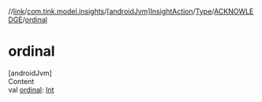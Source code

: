 //[link](../../../../index.md)/[com.tink.model.insights](../../../index.md)/[[androidJvm]InsightAction](../../index.md)/[Type](../index.md)/[ACKNOWLEDGE](index.md)/[ordinal](ordinal.md)



# ordinal  
[androidJvm]  
Content  
val [ordinal](ordinal.md): [Int](https://kotlinlang.org/api/latest/jvm/stdlib/kotlin/-int/index.html)  



